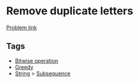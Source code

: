 # Remove duplicate letters

[Problem link](https://leetcode.com/problems/remove-duplicate-letters)

## Tags

* [Bitwise operation](/README.md#Bitwise_operation)
* [Greedy](/README.md#Greedy)
* [String](/README.md#String) > [Subsequence](/README.md#String-Subsequence)
